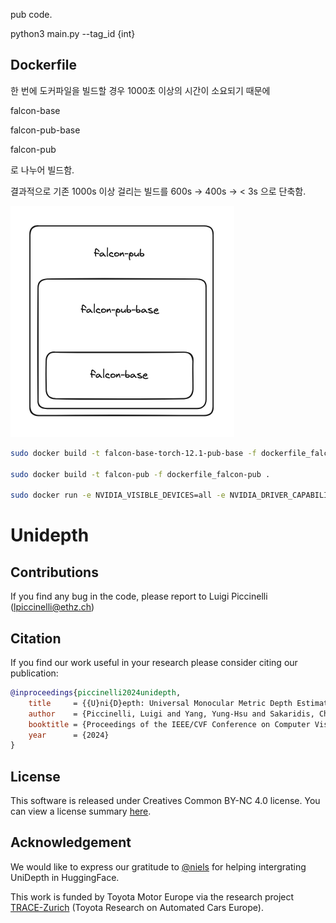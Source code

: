 pub code.

python3 main.py --tag_id {int}

## Dockerfile

한 번에 도커파일을 빌드할 경우 1000초 이상의 시간이 소요되기 때문에

falcon-base

falcon-pub-base

falcon-pub

로 나누어 빌드함.

결과적으로 기존 1000s 이상 걸리는 빌드를 600s -> 400s -> < 3s 으로 단축함.

![poster](../falcon-dockerfile.png)

```bash
sudo docker build -t falcon-base-torch-12.1-pub-base -f dockerfile_falcon-base .

sudo docker build -t falcon-pub -f dockerfile_falcon-pub .

sudo docker run -e NVIDIA_VISIBLE_DEVICES=all -e NVIDIA_DRIVER_CAPABILITIES=all --net=host --env="DISPLAY" --device=/dev/snd:/dev/snd --device=/dev/video0:/dev/video0 --device=/dev/video1:/dev/video1 --device=/dev/media0:/dev/media0 -i -t -v /etc/localtime:/etc/localtime:ro -v /usr/lib:/usr/lib --gpus=all --replace --name=falcon-pub-tset localhost/falcon-pub
```

# Unidepth

## Contributions

If you find any bug in the code, please report to Luigi Piccinelli (lpiccinelli@ethz.ch)

## Citation

If you find our work useful in your research please consider citing our publication:

```bibtex
@inproceedings{piccinelli2024unidepth,
    title     = {{U}ni{D}epth: Universal Monocular Metric Depth Estimation},
    author    = {Piccinelli, Luigi and Yang, Yung-Hsu and Sakaridis, Christos and Segu, Mattia and Li, Siyuan and Van Gool, Luc and Yu, Fisher},
    booktitle = {Proceedings of the IEEE/CVF Conference on Computer Vision and Pattern Recognition (CVPR)},
    year      = {2024}
}
```

## License

This software is released under Creatives Common BY-NC 4.0 license. You can view a license summary [here](LICENSE).

## Acknowledgement

We would like to express our gratitude to [@niels](https://huggingface.co/nielsr) for helping intergrating UniDepth in HuggingFace.

This work is funded by Toyota Motor Europe via the research project [TRACE-Zurich](https://trace.ethz.ch) (Toyota Research on Automated Cars Europe).
